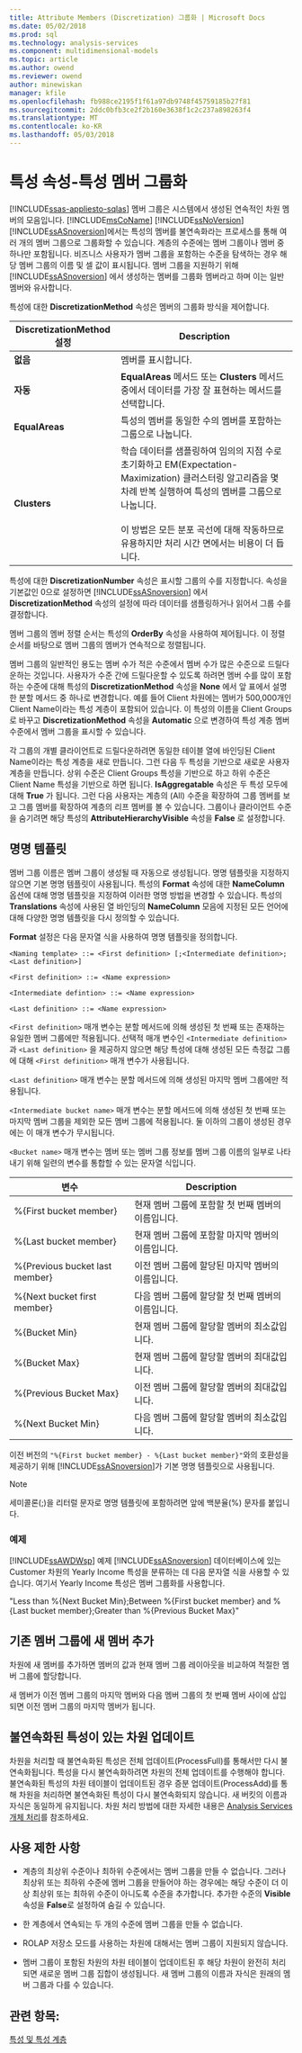 ```yaml
---
title: Attribute Members (Discretization) 그룹화 | Microsoft Docs
ms.date: 05/02/2018
ms.prod: sql
ms.technology: analysis-services
ms.component: multidimensional-models
ms.topic: article
ms.author: owend
ms.reviewer: owend
author: minewiskan
manager: kfile
ms.openlocfilehash: fb988ce2195f1f61a97db9748f45759185b27f81
ms.sourcegitcommit: 2ddc0bfb3ce2f2b160e3638f1c2c237a898263f4
ms.translationtype: MT
ms.contentlocale: ko-KR
ms.lasthandoff: 05/03/2018
---
```

# <a name="attribute-properties---group-attribute-members"></a>특성 속성-특성 멤버 그룹화
[!INCLUDE[ssas-appliesto-sqlas](../../includes/ssas-appliesto-sqlas.md)]
  멤버 그룹은 시스템에서 생성된 연속적인 차원 멤버의 모음입니다. [!INCLUDE[msCoName](../../includes/msconame-md.md)] [!INCLUDE[ssNoVersion](../../includes/ssnoversion-md.md)] [!INCLUDE[ssASnoversion](../../includes/ssasnoversion-md.md)]에서는 특성의 멤버를 불연속화라는 프로세스를 통해 여러 개의 멤버 그룹으로 그룹화할 수 있습니다. 계층의 수준에는 멤버 그룹이나 멤버 중 하나만 포함됩니다. 비즈니스 사용자가 멤버 그룹을 포함하는 수준을 탐색하는 경우 해당 멤버 그룹의 이름 및 셀 값이 표시됩니다. 멤버 그룹을 지원하기 위해 [!INCLUDE[ssASnoversion](../../includes/ssasnoversion-md.md)] 에서 생성하는 멤버를 그룹화 멤버라고 하며 이는 일반 멤버와 유사합니다.  
  
 특성에 대한 **DiscretizationMethod** 속성은 멤버의 그룹화 방식을 제어합니다.  
  
|**DiscretizationMethod** 설정|Description|  
|--------------------------------------|-----------------|  
|**없음**|멤버를 표시합니다.|  
|**자동**|**EqualAreas** 메서드 또는 **Clusters** 메서드 중에서 데이터를 가장 잘 표현하는 메서드를 선택합니다.|  
|**EqualAreas**|특성의 멤버를 동일한 수의 멤버를 포함하는 그룹으로 나눕니다.|  
|**Clusters**|학습 데이터를 샘플링하여 임의의 지점 수로 초기화하고 EM(Expectation-Maximization) 클러스터링 알고리즘을 몇 차례 반복 실행하여 특성의 멤버를 그룹으로 나눕니다.<br /><br /> 이 방법은 모든 분포 곡선에 대해 작동하므로 유용하지만 처리 시간 면에서는 비용이 더 듭니다.|  
  
 특성에 대한 **DiscretizationNumber** 속성은 표시할 그룹의 수를 지정합니다. 속성을 기본값인 0으로 설정하면 [!INCLUDE[ssASnoversion](../../includes/ssasnoversion-md.md)] 에서 **DiscretizationMethod** 속성의 설정에 따라 데이터를 샘플링하거나 읽어서 그룹 수를 결정합니다.  
  
 멤버 그룹의 멤버 정렬 순서는 특성의 **OrderBy** 속성을 사용하여 제어됩니다. 이 정렬 순서를 바탕으로 멤버 그룹의 멤버가 연속적으로 정렬됩니다.  
  
 멤버 그룹의 일반적인 용도는 멤버 수가 적은 수준에서 멤버 수가 많은 수준으로 드릴다운하는 것입니다. 사용자가 수준 간에 드릴다운할 수 있도록 하려면 멤버 수를 많이 포함하는 수준에 대해 특성의 **DiscretizationMethod** 속성을 **None** 에서 앞 표에서 설명한 분할 메서드 중 하나로 변경합니다. 예를 들어 Client 차원에는 멤버가 500,000개인 Client Name이라는 특성 계층이 포함되어 있습니다. 이 특성의 이름을 Client Groups로 바꾸고 **DiscretizationMethod** 속성을 **Automatic** 으로 변경하여 특성 계층 멤버 수준에서 멤버 그룹을 표시할 수 있습니다.  
  
 각 그룹의 개별 클라이언트로 드릴다운하려면 동일한 테이블 열에 바인딩된 Client Name이라는 특성 계층을 새로 만듭니다. 그런 다음 두 특성을 기반으로 새로운 사용자 계층을 만듭니다. 상위 수준은 Client Groups 특성을 기반으로 하고 하위 수준은 Client Name 특성을 기반으로 하면 됩니다. **IsAggregatable** 속성은 두 특성 모두에 대해 **True** 가 됩니다. 그런 다음 사용자는 계층의 (All) 수준을 확장하여 그룹 멤버를 보고 그룹 멤버를 확장하여 계층의 리프 멤버를 볼 수 있습니다. 그룹이나 클라이언트 수준을 숨기려면 해당 특성의 **AttributeHierarchyVisible** 속성을 **False** 로 설정합니다.  
  
## <a name="naming-template"></a>명명 템플릿  
 멤버 그룹 이름은 멤버 그룹이 생성될 때 자동으로 생성됩니다. 명명 템플릿을 지정하지 않으면 기본 명명 템플릿이 사용됩니다. 특성의 **Format** 속성에 대한 **NameColumn** 옵션에 대해 명명 템플릿을 지정하여 이러한 명명 방법을 변경할 수 있습니다. 특성의 **Translations** 속성에 사용된 열 바인딩의 **NameColumn** 모음에 지정된 모든 언어에 대해 다양한 명명 템플릿을 다시 정의할 수 있습니다.  
  
 **Format** 설정은 다음 문자열 식을 사용하여 명명 템플릿을 정의합니다.  
  
 `<Naming template> ::= <First definition> [;<Intermediate definition>;<Last definition>]`  
  
 `<First definition> ::= <Name expression>`  
  
 `<Intermediate defintion> ::= <Name expression>`  
  
 `<Last definition> ::= <Name expression>`  
  
 `<First definition>` 매개 변수는 분할 메서드에 의해 생성된 첫 번째 또는 존재하는 유일한 멤버 그룹에만 적용됩니다. 선택적 매개 변수인 `<Intermediate definition>` 과 `<Last definition>` 을 제공하지 않으면 해당 특성에 대해 생성된 모든 측정값 그룹에 대해 `<First definition>` 매개 변수가 사용됩니다.  
  
 `<Last definition>` 매개 변수는 분할 메서드에 의해 생성된 마지막 멤버 그룹에만 적용됩니다.  
  
 `<Intermediate bucket name>` 매개 변수는 분할 메서드에 의해 생성된 첫 번째 또는 마지막 멤버 그룹을 제외한 모든 멤버 그룹에 적용됩니다. 둘 이하의 그룹이 생성된 경우에는 이 매개 변수가 무시됩니다.  
  
 `<Bucket name>` 매개 변수는 멤버 또는 멤버 그룹 정보를 멤버 그룹 이름의 일부로 나타내기 위해 일련의 변수를 통합할 수 있는 문자열 식입니다.  
  
|변수|Description|  
|--------------|-----------------|  
|%{First bucket member}|현재 멤버 그룹에 포함할 첫 번째 멤버의 이름입니다.|  
|%{Last bucket member}|현재 멤버 그룹에 포함할 마지막 멤버의 이름입니다.|  
|%{Previous bucket last member}|이전 멤버 그룹에 할당된 마지막 멤버의 이름입니다.|  
|%{Next bucket first member}|다음 멤버 그룹에 할당할 첫 번째 멤버의 이름입니다.|  
|%{Bucket Min}|현재 멤버 그룹에 할당할 멤버의 최소값입니다.|  
|%{Bucket Max}|현재 멤버 그룹에 할당할 멤버의 최대값입니다.|  
|%{Previous Bucket Max}|이전 멤버 그룹에 할당할 멤버의 최대값입니다.|  
|%{Next Bucket Min}|다음 멤버 그룹에 할당할 멤버의 최소값입니다.|  
  
 이전 버전의 `"%{First bucket member} - %{Last bucket member}"`와의 호환성을 제공하기 위해 [!INCLUDE[ssASnoversion](../../includes/ssasnoversion-md.md)]가 기본 명명 템플릿으로 사용됩니다.  
  
> [!NOTE]  
>  세미콜론(;)을 리터럴 문자로 명명 템플릿에 포함하려면 앞에 백분율(%) 문자를 붙입니다.  
  
### <a name="example"></a>예제  
 [!INCLUDE[ssAWDWsp](../../includes/ssawdwsp-md.md)] 예제 [!INCLUDE[ssASnoversion](../../includes/ssasnoversion-md.md)] 데이터베이스에 있는 Customer 차원의 Yearly Income 특성을 분류하는 데 다음 문자열 식을 사용할 수 있습니다. 여기서 Yearly Income 특성은 멤버 그룹화를 사용합니다.  
  
 "Less than %{Next Bucket Min};Between %{First bucket member} and %{Last bucket member};Greater than %{Previous Bucket Max}"  
  
## <a name="adding-new-members-to-existing-member-groups"></a>기존 멤버 그룹에 새 멤버 추가  
 차원에 새 멤버를 추가하면 멤버의 값과 현재 멤버 그룹 레이아웃을 비교하여 적절한 멤버 그룹에 할당합니다.  
  
 새 멤버가 이전 멤버 그룹의 마지막 멤버와 다음 멤버 그룹의 첫 번째 멤버 사이에 삽입되면 이전 멤버 그룹의 마지막 멤버가 됩니다.  
  
## <a name="updating-a-dimension-with-discretized-attributes"></a>불연속화된 특성이 있는 차원 업데이트  
 차원을 처리할 때 불연속화된 특성은 전체 업데이트(ProcessFull)를 통해서만 다시 불연속화됩니다. 특성을 다시 불연속화하려면 차원의 전체 업데이트를 수행해야 합니다. 불연속화된 특성의 차원 테이블이 업데이트된 경우 증분 업데이트(ProcessAdd)를 통해 차원을 처리하면 불연속화된 특성이 다시 불연속화되지 않습니다. 새 버킷의 이름과 자식은 동일하게 유지됩니다. 차원 처리 방법에 대한 자세한 내용은 [Analysis Services 개체 처리](../../analysis-services/multidimensional-models/processing-analysis-services-objects.md)를 참조하세요.  
  
## <a name="usage-limitations"></a>사용 제한 사항  
  
-   계층의 최상위 수준이나 최하위 수준에서는 멤버 그룹을 만들 수 없습니다. 그러나 최상위 또는 최하위 수준에 멤버 그룹을 만들어야 하는 경우에는 해당 수준이 더 이상 최상위 또는 최하위 수준이 아니도록 수준을 추가합니다. 추가한 수준의 **Visible** 속성을 **False**로 설정하여 숨길 수 있습니다.  
  
-   한 계층에서 연속되는 두 개의 수준에 멤버 그룹을 만들 수 없습니다.  
  
-   ROLAP 저장소 모드를 사용하는 차원에 대해서는 멤버 그룹이 지원되지 않습니다.  
  
-   멤버 그룹이 포함된 차원의 차원 테이블이 업데이트된 후 해당 차원이 완전히 처리되면 새로운 멤버 그룹 집합이 생성됩니다. 새 멤버 그룹의 이름과 자식은 원래의 멤버 그룹과 다를 수 있습니다.  
  
## <a name="see-also"></a>관련 항목:  
 [특성 및 특성 계층](../../analysis-services/multidimensional-models-olap-logical-dimension-objects/attributes-and-attribute-hierarchies.md)  
  
  
